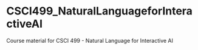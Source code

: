 # CSCI499_NaturalLanguageforInteractiveAI
Course material for CSCI 499 - Natural Language for Interactive AI
